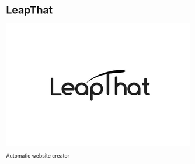 # LeapThat
![Company Logo](https://github.com/GilPerel/LeapThat/blob/master/leapthatlogo.jpg)

Automatic website creator
